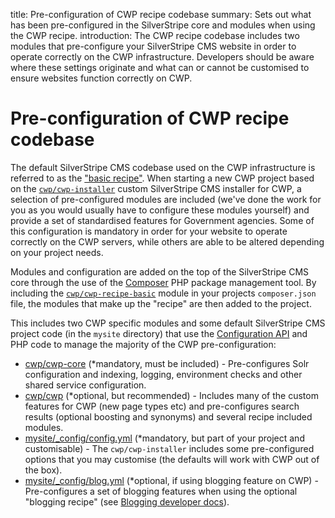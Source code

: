 title: Pre-configuration of CWP recipe codebase
summary: Sets out what has been pre-configured in the SilverStripe core and modules when using the CWP recipe.
introduction: The CWP recipe codebase includes two modules that pre-configure your SilverStripe CMS website in order to operate correctly on the CWP infrastructure. Developers should be aware where these settings originate and what can or cannot be customised to ensure websites function correctly on CWP.  

# Pre-configuration of CWP recipe codebase

The default SilverStripe CMS codebase used on the CWP infrastructure is referred to as the ["basic recipe"](../working_with_projects/recipes_and_supported_modules). 
When starting a new CWP project based on the [`cwp/cwp-installer`](/getting_started) custom SilverStripe CMS installer for CWP, a 
selection of pre-configured modules are included (we've done the work for you as you would usually have to configure 
these modules yourself) and provide a set of standardised features for Government agencies. Some of this 
configuration is mandatory in order for your website to operate correctly on the CWP servers, while others 
are able to be altered depending on your project needs.

Modules and configuration are added on the top of the SilverStripe CMS core through the use of the [Composer](https://docs.silverstripe.org/en/3.2/getting_started/composer/) 
PHP package management tool. By including the [`cwp/cwp-recipe-basic`](https://gitlab.cwp.govt.nz/cwp/cwp-recipe-basic/blob/master/composer.json) module in your projects `composer.json` 
file, the modules that make up the "recipe" are then added to the project. 

This includes two CWP specific modules and some default SilverStripe CMS project code (in the `mysite` directory) 
that use the [Configuration API](https://docs.silverstripe.org/en/3.2/developer_guides/configuration/configuration/) 
and PHP code to manage the majority of the CWP pre-configuration:

  * [cwp/cwp-core](https://gitlab.cwp.govt.nz/cwp/cwp-core) (*mandatory, must be included) - Pre-configures Solr configuration and indexing, logging, environment checks and 
  other shared service configuration. 
  * [cwp/cwp](https://gitlab.cwp.govt.nz/cwp/cwp) (*optional, but recommended) - Includes many of the custom features for CWP (new page types etc) 
  and pre-configures search results (optional boosting and synonyms) and several recipe included modules. 
  * [mysite/_config/config.yml](https://gitlab.cwp.govt.nz/cwp/cwp-installer/blob/1.2.0/mysite/_config/config.yml) (*mandatory, but part of your project and customisable) - The `cwp/cwp-installer` includes some 
  pre-configured options that you may customise (the defaults will work with CWP out of the box).
  * [mysite/_config/blog.yml](https://gitlab.cwp.govt.nz/cwp/cwp-installer/blob/1.2.0/mysite/_config/blog.yml) (*optional, if using blogging feature on CWP) - Pre-configures a set of blogging features when using 
  the optional "blogging recipe" (see [Blogging developer docs](blog_recipe)).



